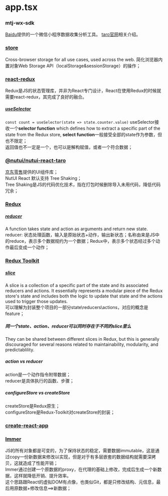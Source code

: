 # app.tsx
### mtj-wx-sdk
[Baidu](https://mtj.baidu.com/static/userguide/book/chapter0/wechat.html)提供的一个微信小程序数据收集分析工具。
[taro官网](https://docs.taro.zone/docs/report/)相关介绍。
### [store](https://github.com/marcuswestin/store.js)
Cross-browser storage for all use cases, used across the web.
简化浏览器内置对象Web Storage API（localStorage&sessionStorage）的操作；
### [react-redux](https://github.com/reduxjs/react-redux?tab=readme-ov-file)
Redux是JS的状态管理库，并非为React专门设计，React在使用Redux的时候就需要react-redux，其完成了良好的融合。
##### [useSelector](https://react-redux.js.org/api/hooks#useselector)
```const count = useSelector(state => state.counter.value)```
useSelector接收一个**selector function** which defines how to extract a specific part of the state from the Redux store, **select function**一般接受全部的state作为参数，但也不限定；   
返回值也不一定是一个，也可以是解构赋值，或者一个符合数据；  


### [@nutui/nutui-react-taro](https://github.com/jdf2e/nutui-react)
[京东零售](https://github.com/jdf2e)提供的UI组件库；  
NutUI React 默认支持 Tree Shaking；  
Tree Shaking是JS的代码优化技术，指在打包时候删除导入未用代码，降低代码冗余；   
### [Redux](https://redux.js.org/)
##### [reducer](https://redux.js.org/introduction/core-concepts)
A function takes state and action as arguments and return new state.    
reducer: 状态处理函数，输入是原始状态+动作，输出新状态；名称由来是JS中的reduce，表示多个数据规约为一个数据；Redux中，表示多个状态经过多个动作最后变成一个动作；  
### [Redux Toolkit](https://redux-toolkit.js.org/)
##### [slice](https://redux-toolkit.js.org/api/createSlice)
A slice is a collection of a specific part of the state and its associated reducers and actions. It essentially represents a modular piece of the Redux store's state and includes both the logic to update that state and the actions used to trigger those updates.  
可以理解为封装整个项目的一部分state\reducers\actions，对应的概念是feature；  
##### 同一个state、action、reducer可以同时存在于不同的slice里么
They can be shared between different slices in Redux, but this is generally discouraged for several reasons related to maintainability, modularity, and predictablility.
##### action vs reducer
action是一个动作指令附带数据；  
reducer是具体执行的函数、步骤；  

##### configureStore vs createStore
createStore是Redux原生；  
configureStore是Redux-Toolkit对createStore的封装；  


### [create-react-app](https://create-react-app.dev/)
### [Immer](https://immerjs.github.io/immer/)
JS的所有对象都是可变的，为了保持状态的稳定，需要数据immutable，这是通过copy一份新数据来修改以实现，但是对于有多层嵌套的数据结构就需要深拷贝，这就造成了性能开销；  
Immer通过创建一个原数据的proxy，在代理的基础上修改，完成后生成一个新数据，这样就降低开销、提升效率。  
这个思路跟React的虚拟DOM有点像，也类似Git，都是只修改结构、元信息，最后用原数据+修改信息==>新数据；  
